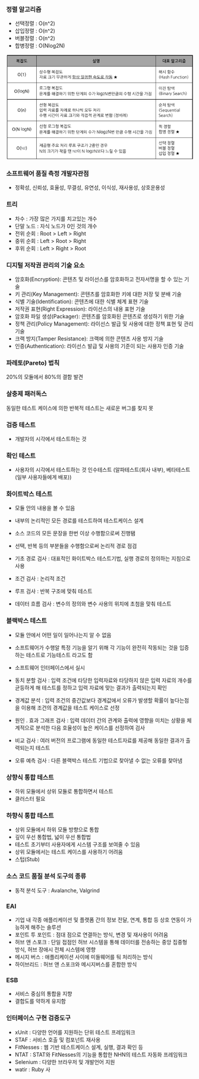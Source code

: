 ### 정렬 알고리즘

- 선택정렬 : O(n^2)
- 삽입정렬 : O(n^2)
- 버블정렬 : O(n^2)
- 합병정렬 : O(Nlog2N)

![img.png](img.png)

### 소프트웨어 품질 측정 개발자관점
- 정확성, 신뢰성, 효율성, 무결성, 유연성, 이식성, 재사용성, 상호운용성

### 트리
- 차수 : 가장 많은 가지를 치고있는 개수
- 단말 노드 : 자식 노드가 0인 것의 개수
- 전위 순회 : Root > Left > Right
- 중위 순회 : Left > Root > Right
- 후위 순회 : Left > Right > Root

### 디지털 저작권 관리의 기술 요소

- 암호화(Encryption): 콘텐츠 및 라이선스를 암호화하고 전자서명을 할 수 있는 기술
- 키 관리(Key Management): 콘텐츠를 암호화한 키에 대한 저장 및 분배 기술
- 식별 기술(Identification): 콘텐츠에 대한 식별 체계 표현 기술
- 저작권 표현(Right Expression): 라이선스의 내용 표현 기술
- 암호화 파일 생성(Packager): 콘텐츠를 암호화된 콘텐츠로 생성하기 위한 기술
- 정책 관리(Policy Management): 라이선스 발급 및 사용에 대한 정책 표현 및 관리 기술
- 크랙 방지(Tamper Resistance): 크랙에 의한 콘텐츠 사용 방지 기술
- 인증(Authentication): 라이선스 발급 및 사용의 기준이 되는 사용자 인증 기술

### 파레토(Pareto) 법칙
20%의 모듈에서 80%의 결함 발견

### 살충제 패러독스
동일한 테스트 케이스에 의한 반복적 테스트는 새로운 버그를 찾지 못

### 검증 테스트 
- 개발자의 시각에서 테스트하는 것

### 확인 테스트
- 사용자의 시각에서 테스트하는 것
인수테스트 (알파테스트(회사 내부), 베타테스트(일부 사용자들에게 배포))
  

### 화이트박스 테스트
- 모듈 안의 내용을 볼 수 있음
- 내부의 논리적인 모든 경로를 테스트하여 테스트케이스 설계
- 소스 코드의 모든 문장을 한번 이상 수행함으로써 진행됌
- 선택, 반복 등의 부분들을 수행함으로써 논리적 경로 점검

- 기초 경로 검사 : 대표적인 화이트박스 테스트기법, 실행 경로의 정의하는 지침으로 사용
- 조건 검사 : 논리적 조건
- 루프 검사 : 반복 구조에 맞춰 테스트
- 데이터 흐름 검사 : 변수의 정의와 변수 사용의 위치에 초첨을 맞춰 테스트

### 블랙박스 테스트
- 모듈 안에서 어떤 일이 일어나는지 알 수 없음
- 소프트웨어가 수행알 특정 기능을 알기 위해 각 기능이 완전히 작동되는 것을 입증하는 테스트로 기능테스트 라고도 함
- 소프트웨어 인터페이스에서 실시

- 동치 분할 검사 : 입력 조건에 타당한 입력자료와 타당하지 않은 입력 자료의 개수를 균등하게 해 테스트를 정하고 입력 자료에 맞는 결과가 출력되는지 확인
- 경계값 분석 : 입력 조건의 중간값보다 경계값에서 오류가 발생할 확률이 높다는점을 이용해 조건의 경계값을 테스트 케이스로 선정
- 원인 . 효과 그래프  검사 : 입력 데이터 간의 관계와 출력에 영향을 미치는 상황을 체계적으로 분석한 다음 호율성이 높은 케이스를 선정하여 검사
- 비교 검사 : 여러 버전의 프로그램에 동일한 테스트자료를 제공해 동일한 결과가 출력되는지 테스트
- 오류 예측 검사 : 다른 블랙박스 테스트 기법으로 찾아낼 수 없는 오류를 찾아냄

### 상향식 통합 테스트
- 하위 모듈에서 상위 모듈로 통합하면서 테스트
- 클러스터 필요

### 하향식 통합 테스트
- 상위 모듈에서 하위 모듈 방향으로 통합
- 깊이 우선 통합법, 넓이 우선 통합법
- 테스트 초기부터 사용자에게 시스템 구조를 보여줄 수 있음
- 상위 모듈에서는 테스트 케이스를 사용하기 어려움
- 스텁(Stub)

### 소스 코드 품질 분석 도구의 종류
- 동적 분석 도구 : Avalanche, Valgrind

### EAI
- 기업 내 각종 애플리케이션 및 플랫폼 간의 정보 전달, 연계, 통합 등 상호 연동이 가능하게 해주는 솔루션
- 포인트 투 포인트 : 점대 점으로 연결하는 방식, 변경 및 재사용이 어려움
- 허브 앤 스포크 : 단일 접점인 허브 시스템을 통해 데이터를 전송하는 중앙 집중형 방식, 허브 장애시 전체 시스템에 영향
- 메시지 버스 : 애플리케이션 사이에 미들웨어를 둬 처리하는 방식
- 하이브리드 : 허브 앤 스포크와 메시지버스를 혼합한 방식

### ESB
- 서비스 중심의 통합을 지향
- 결합도를 약하게 유지함

### 인터페이스 구현 검증도구
- xUnit : 다양한 언어를 지원하는 단위 테스트 프레임워크
- STAF : 서비스 호출 및 컴포넌트 재사용
- FitNesses : 웹 기반 테스트케이스 설계, 실행, 결과 확인 등
- NTAT : STAT와 FitNesses의 기능을 통합한 NHN의 테스트 자동화 프레임워크
- Selenium : 다양한 브라우저 및 개발언어 지원
- watir : Ruby 사